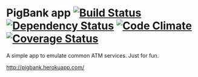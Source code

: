 
# PigBank app [![Build Status](https://travis-ci.org/guivinicius/pigbank.png?branch=master)](https://travis-ci.org/guivinicius/pigbank) [![Dependency Status](https://gemnasium.com/guivinicius/pigbank.png)](https://gemnasium.com/guivinicius/pigbank) [![Code Climate](https://codeclimate.com/repos/5302cc6269568043d9002a82/badges/1f744e4d8f6b21ba7076/gpa.png)](https://codeclimate.com/repos/5302cc6269568043d9002a82/feed) [![Coverage Status](https://coveralls.io/repos/guivinicius/pigbank/badge.png?branch=master)](https://coveralls.io/r/guivinicius/pigbank)

A simple app to emulate common ATM services. Just for fun.

http://pigbank.herokuapp.com/